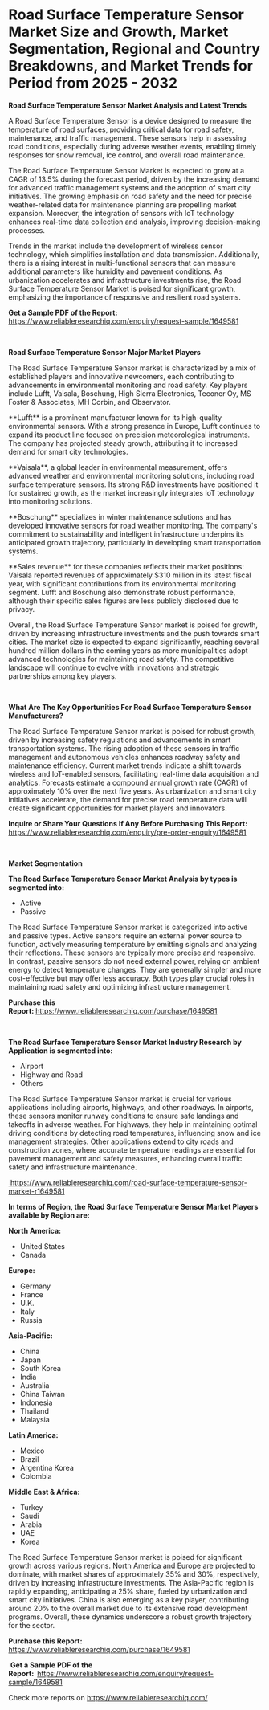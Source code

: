 <p><h1>Road Surface Temperature Sensor Market Size and Growth, Market Segmentation, Regional and Country Breakdowns, and Market Trends for Period from 2025 -  2032</h1></p><p><strong>Road Surface Temperature Sensor Market Analysis and Latest Trends</strong></p>
<p><p>A Road Surface Temperature Sensor is a device designed to measure the temperature of road surfaces, providing critical data for road safety, maintenance, and traffic management. These sensors help in assessing road conditions, especially during adverse weather events, enabling timely responses for snow removal, ice control, and overall road maintenance. </p><p>The Road Surface Temperature Sensor Market is expected to grow at a CAGR of 13.5% during the forecast period, driven by the increasing demand for advanced traffic management systems and the adoption of smart city initiatives. The growing emphasis on road safety and the need for precise weather-related data for maintenance planning are propelling market expansion. Moreover, the integration of sensors with IoT technology enhances real-time data collection and analysis, improving decision-making processes.</p><p>Trends in the market include the development of wireless sensor technology, which simplifies installation and data transmission. Additionally, there is a rising interest in multi-functional sensors that can measure additional parameters like humidity and pavement conditions. As urbanization accelerates and infrastructure investments rise, the Road Surface Temperature Sensor Market is poised for significant growth, emphasizing the importance of responsive and resilient road systems.</p></p>
<p><strong>Get a Sample PDF of the Report:&nbsp;</strong> <a href="https://www.reliableresearchiq.com/enquiry/request-sample/1649581?utm_campaign=1087&utm_medium=2&utm_source=Github&utm_content=ia&utm_term=09042025&utm_id=road-surface-temperature-sensor">https://www.reliableresearchiq.com/enquiry/request-sample/1649581</a></p>
<p>&nbsp;</p>
<p><strong>Road Surface Temperature Sensor Major Market Players</strong></p>
<p><p>The Road Surface Temperature Sensor market is characterized by a mix of established players and innovative newcomers, each contributing to advancements in environmental monitoring and road safety. Key players include Lufft, Vaisala, Boschung, High Sierra Electronics, Teconer Oy, MS Foster & Associates, MH Corbin, and Observator.</p><p>**Lufft** is a prominent manufacturer known for its high-quality environmental sensors. With a strong presence in Europe, Lufft continues to expand its product line focused on precision meteorological instruments. The company has projected steady growth, attributing it to increased demand for smart city technologies.</p><p>**Vaisala**, a global leader in environmental measurement, offers advanced weather and environmental monitoring solutions, including road surface temperature sensors. Its strong R&D investments have positioned it for sustained growth, as the market increasingly integrates IoT technology into monitoring solutions.</p><p>**Boschung** specializes in winter maintenance solutions and has developed innovative sensors for road weather monitoring. The company's commitment to sustainability and intelligent infrastructure underpins its anticipated growth trajectory, particularly in developing smart transportation systems.</p><p>**Sales revenue** for these companies reflects their market positions: Vaisala reported revenues of approximately $310 million in its latest fiscal year, with significant contributions from its environmental monitoring segment. Lufft and Boschung also demonstrate robust performance, although their specific sales figures are less publicly disclosed due to privacy.</p><p>Overall, the Road Surface Temperature Sensor market is poised for growth, driven by increasing infrastructure investments and the push towards smart cities. The market size is expected to expand significantly, reaching several hundred million dollars in the coming years as more municipalities adopt advanced technologies for maintaining road safety. The competitive landscape will continue to evolve with innovations and strategic partnerships among key players.</p></p>
<p>&nbsp;</p>
<p><strong>What Are The Key Opportunities For Road Surface Temperature Sensor Manufacturers?</strong></p>
<p><p>The Road Surface Temperature Sensor market is poised for robust growth, driven by increasing safety regulations and advancements in smart transportation systems. The rising adoption of these sensors in traffic management and autonomous vehicles enhances roadway safety and maintenance efficiency. Current market trends indicate a shift towards wireless and IoT-enabled sensors, facilitating real-time data acquisition and analytics. Forecasts estimate a compound annual growth rate (CAGR) of approximately 10% over the next five years. As urbanization and smart city initiatives accelerate, the demand for precise road temperature data will create significant opportunities for market players and innovators.</p></p>
<p><strong>Inquire or Share Your Questions If Any Before Purchasing This Report:</strong> <a href="https://www.reliableresearchiq.com/enquiry/pre-order-enquiry/1649581?utm_campaign=1087&utm_medium=2&utm_source=Github&utm_content=ia&utm_term=09042025&utm_id=road-surface-temperature-sensor">https://www.reliableresearchiq.com/enquiry/pre-order-enquiry/1649581</a></p>
<p>&nbsp;</p>
<p><strong>Market Segmentation</strong></p>
<p><strong>The Road Surface Temperature Sensor Market Analysis by types is segmented into:</strong></p>
<p><ul><li>Active</li><li>Passive</li></ul></p>
<p><p>The Road Surface Temperature Sensor market is categorized into active and passive types. Active sensors require an external power source to function, actively measuring temperature by emitting signals and analyzing their reflections. These sensors are typically more precise and responsive. In contrast, passive sensors do not need external power, relying on ambient energy to detect temperature changes. They are generally simpler and more cost-effective but may offer less accuracy. Both types play crucial roles in maintaining road safety and optimizing infrastructure management.</p></p>
<p><strong>Purchase this Report:&nbsp;</strong><a href="https://www.reliableresearchiq.com/purchase/1649581?utm_campaign=1087&utm_medium=2&utm_source=Github&utm_content=ia&utm_term=09042025&utm_id=road-surface-temperature-sensor">https://www.reliableresearchiq.com/purchase/1649581</a></p>
<p>&nbsp;</p>
<p><strong>The Road Surface Temperature Sensor Market Industry Research by Application is segmented into:</strong></p>
<p><ul><li>Airport</li><li>Highway and Road</li><li>Others</li></ul></p>
<p><p>The Road Surface Temperature Sensor market is crucial for various applications including airports, highways, and other roadways. In airports, these sensors monitor runway conditions to ensure safe landings and takeoffs in adverse weather. For highways, they help in maintaining optimal driving conditions by detecting road temperatures, influencing snow and ice management strategies. Other applications extend to city roads and construction zones, where accurate temperature readings are essential for pavement management and safety measures, enhancing overall traffic safety and infrastructure maintenance.</p></p>
<p><a href="https://www.reliableresearchiq.com/road-surface-temperature-sensor-market-r1649581?utm_campaign=1087&utm_medium=2&utm_source=Github&utm_content=ia&utm_term=09042025&utm_id=road-surface-temperature-sensor">&nbsp;https://www.reliableresearchiq.com/road-surface-temperature-sensor-market-r1649581</a></p>
<p><strong>In terms of Region, the Road Surface Temperature Sensor Market Players available by Region are:</strong></p>
<p>
    <p> <strong> North America: </strong>
        <ul>
            <li>United States</li>
            <li>Canada</li>
        </ul>
        </p> 
    <p> <strong> Europe: </strong>
        <ul>
            <li>Germany</li>
            <li>France</li>
            <li>U.K.</li>
            <li>Italy</li>
            <li>Russia</li>
        </ul>
        </p> 
    <p> <strong> Asia-Pacific: </strong>
        <ul>
            <li>China</li>
            <li>Japan</li>
            <li>South Korea</li>
            <li>India</li>
            <li>Australia</li>
            <li>China Taiwan</li>
            <li>Indonesia</li>
            <li>Thailand</li>
            <li>Malaysia</li>
        </ul>
        </p> 
    <p> <strong> Latin America: </strong>
        <ul>
            <li>Mexico</li>
            <li>Brazil</li>
            <li>Argentina Korea</li>
            <li>Colombia</li>
        </ul>
        </p> 
    <p> <strong> Middle East & Africa: </strong>
        <ul>
            <li>Turkey</li>
            <li>Saudi</li>
            <li>Arabia</li>
            <li>UAE</li>
            <li>Korea</li>
        </ul>
    </p>
    </p>
<p><p>The Road Surface Temperature Sensor market is poised for significant growth across various regions. North America and Europe are projected to dominate, with market shares of approximately 35% and 30%, respectively, driven by increasing infrastructure investments. The Asia-Pacific region is rapidly expanding, anticipating a 25% share, fueled by urbanization and smart city initiatives. China is also emerging as a key player, contributing around 20% to the overall market due to its extensive road development programs. Overall, these dynamics underscore a robust growth trajectory for the sector.</p></p>
<p><strong>Purchase this Report: </strong><a href="https://www.reliableresearchiq.com/purchase/1649581?utm_campaign=1087&utm_medium=2&utm_source=Github&utm_content=ia&utm_term=09042025&utm_id=road-surface-temperature-sensor">https://www.reliableresearchiq.com/purchase/1649581</a></p>
<p>&nbsp;<strong>Get a Sample PDF of the Report:&nbsp;&nbsp;</strong><a href="https://www.reliableresearchiq.com/enquiry/request-sample/1649581?utm_campaign=1087&utm_medium=2&utm_source=Github&utm_content=ia&utm_term=09042025&utm_id=road-surface-temperature-sensor">https://www.reliableresearchiq.com/enquiry/request-sample/1649581</a></p>
<p><strong></strong></p>
<p>Check more reports on <a href="https://www.reliableresearchiq.com/?utm_campaign=1087&utm_medium=2&utm_source=Github&utm_content=ia&utm_term=09042025&utm_id=road-surface-temperature-sensor">https://www.reliableresearchiq.com/</a></p>